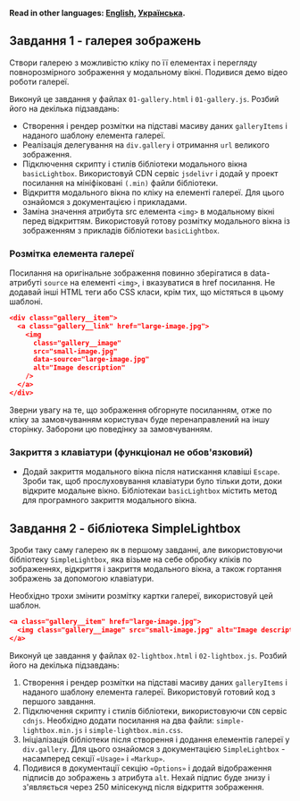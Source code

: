 **Read in other languages: [English](README.md), [Українська](README.ua.md).**

## Завдання 1 - галерея зображень

Створи галерею з можливістю кліку по її елементах і перегляду повнорозмірного
зображення у модальному вікні. Подивися демо відео роботи галереї.

Виконуй це завдання у файлах `01-gallery.html` і `01-gallery.js`. Розбий його на
декілька підзавдань:

- Створення і рендер розмітки на підставі масиву даних `galleryItems` і наданого
  шаблону елемента галереї.
- Реалізація делегування на `div.gallery` і отримання `url` великого зображення.
- Підключення скрипту і стилів бібліотеки модального вікна `basicLightbox`.
  Використовуй CDN сервіс `jsdelivr` і додай у проект посилання на мініфіковані
  `(.min)` файли бібліотеки.
- Відкриття модального вікна по кліку на елементі галереї. Для цього ознайомся з
  документацією і прикладами.
- Заміна значення атрибута src елемента `<img>` в модальному вікні перед
  відкриттям. Використовуй готову розмітку модального вікна із зображенням з
  прикладів бібліотеки `basicLightbox`.

### Розмітка елемента галереї

Посилання на оригінальне зображення повинно зберігатися в data-атрибуті `source`
на елементі `<img>`, і вказуватися в href посилання. Не додавай інші HTML теги
або CSS класи, крім тих, що містяться в цьому шаблоні.

```json
<div class="gallery__item">
  <a class="gallery__link" href="large-image.jpg">
    <img
      class="gallery__image"
      src="small-image.jpg"
      data-source="large-image.jpg"
      alt="Image description"
    />
  </a>
</div>
```

Зверни увагу на те, що зображення обгорнуте посиланням, отже по кліку за
замовчуванням користувач буде перенаправлений на іншу сторінку. Заборони цю
поведінку за замовчуванням.

### Закриття з клавіатури (функціонал не обов'язковий)

- Додай закриття модального вікна після натискання клавіші `Escape`. Зроби так,
  щоб прослуховування клавіатури було тільки доти, доки відкрите модальне вікно.
  Бібліотекаи `basicLightbox` містить метод для програмного закриття модального
  вікна.

## Завдання 2 - бібліотека SimpleLightbox

Зроби таку саму галерею як в першому завданні, але використовуючи бібліотеку
`SimpleLightbox`, яка візьме на себе обробку кліків по зображеннях, відкриття і
закриття модального вікна, а також гортання зображень за допомогою клавіатури.

Необхідно трохи змінити розмітку картки галереї, використовуй цей шаблон.

```json
<a class="gallery__item" href="large-image.jpg">
  <img class="gallery__image" src="small-image.jpg" alt="Image description" />
</a>
```

Виконуй це завдання у файлах `02-lightbox.html` і `02-lightbox.js`. Розбий його
на декілька підзавдань:

1. Створення і рендер розмітки на підставі масиву даних `galleryItems` і
   наданого шаблону елемента галереї. Використовуй готовий код з першого
   завдання.
2. Підключення скрипту і стилів бібліотеки, використовуючи `CDN` сервіс `cdnjs`.
   Необхідно додати посилання на два файли: `simple-lightbox.min.js` і
   `simple-lightbox.min.css`.
3. Ініціалізація бібліотеки після створення і додання елементів галереї у
   `div.gallery`. Для цього ознайомся з документацією `SimpleLightbox` -
   насамперед секції `«Usage»` і `«Markup»`.
4. Подивися в документації секцію `«Options»` і додай відображення підписів до
   зображень з атрибута `alt`. Нехай підпис буде знизу і з'являється через 250
   мілісекунд після відкриття зображення.
